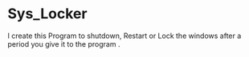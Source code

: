 # Sys_Locker
I create this Program to shutdown, Restart or Lock the windows after a period you give it to the program .
